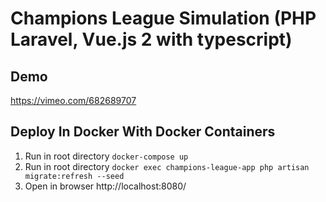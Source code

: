 # Champions League Simulation (PHP Laravel, Vue.js 2 with typescript)

## Demo
https://vimeo.com/682689707

## Deploy In Docker With Docker Containers

1. Run in root directory `docker-compose up`
2. Run in root directory `docker exec champions-league-app php artisan migrate:refresh --seed`
3. Open in browser http://localhost:8080/
